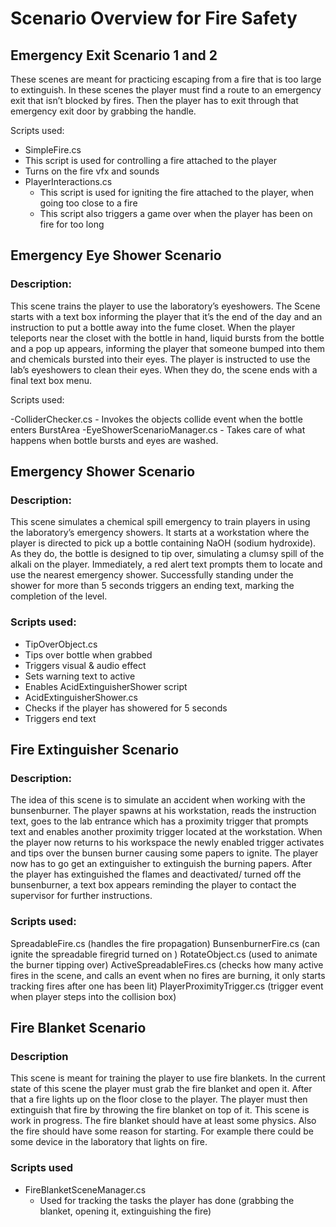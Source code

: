 # Scenario Overview for Fire Safety

## Emergency Exit Scenario 1 and 2

These scenes are meant for practicing escaping from a fire that is too large to extinguish. In these scenes the player must find a route to an emergency exit that isn’t blocked by fires. Then the player has to exit through that emergency exit door by grabbing the handle.

Scripts used:
- SimpleFire.cs
- This script is used for controlling a fire attached to the player
- Turns on the fire vfx and sounds
- PlayerInteractions.cs
	- This script is used for igniting the fire attached to the player, when going too close to a fire
	- This script also triggers a game over when the player has been on fire for too long



## Emergency Eye Shower Scenario

### Description: 

This scene trains the player to use the laboratory’s eyeshowers. The Scene starts with a text box informing the player that it’s the end of the day and an instruction to put a bottle away into the fume closet. When the player teleports near the closet with the bottle in hand, liquid bursts from the bottle and a pop up appears, informing the player that someone bumped into them and chemicals bursted into their eyes. The player is instructed to use the lab’s eyeshowers to clean their eyes. When they do, the scene ends with a final text box menu.

Scripts used:

-ColliderChecker.cs
	- Invokes the objects collide event when the bottle enters BurstArea
-EyeShowerScenarioManager.cs
	- Takes care of what happens when bottle bursts and eyes are washed.



## Emergency Shower Scenario

### Description:

This scene simulates a chemical spill emergency to train players in using the laboratory’s emergency showers. It starts at a workstation where the player is directed to pick up a bottle containing NaOH (sodium hydroxide). As they do, the bottle is designed to tip over, simulating a clumsy spill of the alkali on the player. Immediately, a red alert text prompts them to locate and use the nearest emergency shower. Successfully standing under the shower for more than 5 seconds triggers an ending text, marking the completion of the level.

### Scripts used:

- TipOverObject.cs
- Tips over bottle when grabbed
- Triggers visual & audio effect
- Sets warning text to active
- Enables AcidExtinguisherShower script
- AcidExtinguisherShower.cs
- Checks if the player has showered for 5 seconds
- Triggers end text




## Fire Extinguisher Scenario
### Description:
The idea of this scene is to simulate an accident when working with the bunsenburner. The player spawns at his workstation, reads the instruction text, goes to the lab entrance which has a proximity trigger that prompts text and enables another proximity trigger located at the workstation. When the player now returns to his workspace the newly enabled trigger activates and tips over the bunsen burner causing some papers to ignite. The player now has to go get an extinguisher to extinguish the burning papers. After the player has extinguished the flames and deactivated/ turned off the bunsenburner, a text box appears reminding the player to contact the supervisor for further instructions.
### Scripts used:
SpreadableFire.cs (handles the fire propagation)
BunsenburnerFire.cs (can ignite the spreadable firegrid turned on )
RotateObject.cs (used to animate the burner tipping over)
ActiveSpreadableFires.cs (checks how many active fires in the scene, and calls an event when no fires are burning, it only starts tracking fires after one has been lit)
PlayerProximityTrigger.cs (trigger event when player steps into the collision box)



## Fire Blanket Scenario

### Description
This scene is meant for training the player to use fire blankets. In the current state of this scene the player must grab the fire blanket and open it. After that a fire lights up on the floor close to the player. The player must then extinguish that fire by throwing the fire blanket on top of it. This scene is work in progress. The fire blanket should have at least some physics. Also the fire should have some reason for starting. For example there could be some device in the laboratory that lights on fire.

### Scripts used
- FireBlanketSceneManager.cs
	- Used for tracking the tasks the player has done (grabbing the blanket, opening it, extinguishing the fire)

